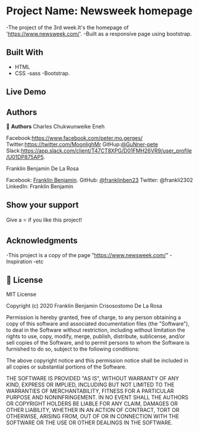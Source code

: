 # Project Name: Newsweek homepage

-The project of the 3rd week.It's the homepage of 'https://www.newsweek.com/'.
-Built as a responsive page using bootstrap.

## Built With

- HTML
- CSS
-sass
-Bootstrap.

## Live Demo


## Authors

👤 **Authors**
Charles Chukwunweike Eneh

Facebook:https://www.facebook.com/peter.mo.gerges/
Twitter:https://twitter.com/MoonlighMr
GitHup:[@GuNner-pete](https://github.com/GuNner-pete)
Slack:https://app.slack.com/client/T47CT8XPG/D01FMH26VR9/user_profile/U01DP875AP5.

Franklin Benjamin De La Rosa

Facebook: [Franklin Benjamin](https://www.facebook.com/profile.php?id=100005418017053).
GitHub: [@franklinben23](https://github.com/franklinben23)
Twitter: @frankli2302
LinkedIn: Franklin Benjamin

## Show your support

Give a ⭐️ if you like this project!

## Acknowledgments

-This project is a copy of the page "https://www.newsweek.com/"
-Inspiration
-etc

## 📝 License

MIT License

Copyright (c) 2020 Franklin Benjamin Crisosostomo De La Rosa

Permission is hereby granted, free of charge, to any person obtaining a copy
of this software and associated documentation files (the "Software"), to deal
in the Software without restriction, including without limitation the rights
to use, copy, modify, merge, publish, distribute, sublicense, and/or sell
copies of the Software, and to permit persons to whom the Software is
furnished to do so, subject to the following conditions:

The above copyright notice and this permission notice shall be included in all
copies or substantial portions of the Software.

THE SOFTWARE IS PROVIDED "AS IS", WITHOUT WARRANTY OF ANY KIND, EXPRESS OR
IMPLIED, INCLUDING BUT NOT LIMITED TO THE WARRANTIES OF MERCHANTABILITY,
FITNESS FOR A PARTICULAR PURPOSE AND NONINFRINGEMENT. IN NO EVENT SHALL THE
AUTHORS OR COPYRIGHT HOLDERS BE LIABLE FOR ANY CLAIM, DAMAGES OR OTHER
LIABILITY, WHETHER IN AN ACTION OF CONTRACT, TORT OR OTHERWISE, ARISING FROM,
OUT OF OR IN CONNECTION WITH THE SOFTWARE OR THE USE OR OTHER DEALINGS IN THE
SOFTWARE.
